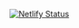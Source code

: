 [![Netlify Status](https://api.netlify.com/api/v1/badges/004236c3-b586-4f1f-a21f-094f9d10e9cb/deploy-status)](https://app.netlify.com/sites/serene-blackwell-f78c45/deploys)

